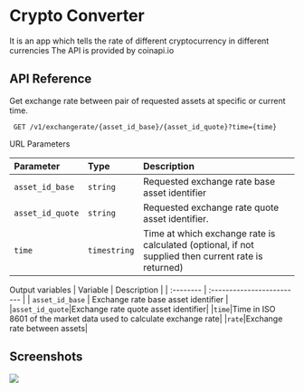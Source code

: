 
# Crypto Converter

It is an app which tells the rate of different cryptocurrency in different currencies
The API is provided by coinapi.io

## API Reference

Get exchange rate between pair of requested assets at specific or current time.

```http
 GET /v1/exchangerate/{asset_id_base}/{asset_id_quote}?time={time}
```
URL Parameters

| Parameter | Type     | Description                |
| :-------- | :------- | :------------------------- |
| `asset_id_base` | `string` | Requested exchange rate base asset identifier |
|`asset_id_quote`|`string`|Requested exchange rate quote asset identifier.|
|`time`|`timestring`|Time at which exchange rate is calculated (optional, if not supplied then current rate is returned)|

Output variables
| Variable | Description                |
| :-------- |  :------------------------- |
| `asset_id_base` | Exchange rate base asset identifier |
|`asset_id_quote`|Exchange rate quote asset identifier|
|`time`|Time in ISO 8601 of the market data used to calculate exchange rate|
|`rate`|Exchange rate between assets|






## Screenshots
![](https://user-images.githubusercontent.com/90124241/170084700-e8d2029f-41c8-4e66-8199-ce8e901dffd7.png)

